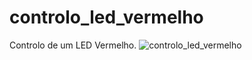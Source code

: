 # controlo_led_vermelho
Controlo de um LED Vermelho.
![controlo_led_vermelho](https://github.com/user-attachments/assets/a299d409-2af0-42cf-8c23-74191935fce4)
